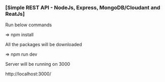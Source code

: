 <h3>[Simple REST API - NodeJs, Express, MongoDB/Cloudant and ReatJs]</h3>
<p>Run below commands</p>

=> npm install

<p>All the packages will be downloaded</p>

=> npm run dev

<p>Server will be running on 3000</p>

http://localhost:3000/
